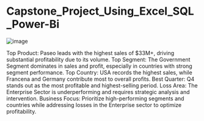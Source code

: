 # Capstone_Project_Using_Excel_SQL_Power-Bi

![image](https://github.com/user-attachments/assets/77b87975-5398-4cd9-97ca-21a7af5f8d99)

Top Product: Paseo leads with the highest sales of $33M+, driving substantial profitability due to its volume.
Top Segment: The Government Segment dominates in sales and profit, especially in countries with strong segment performance.
Top Country: USA records the highest sales, while Francena and Germany contribute most to overall profits.
Best Quarter: Q4 stands out as the most profitable and highest-selling period.
Loss Area: The Enterprise Sector is underperforming and requires strategic analysis and intervention.
Business Focus: Prioritize high-performing segments and countries while addressing losses in the Enterprise sector to optimize profitability.

